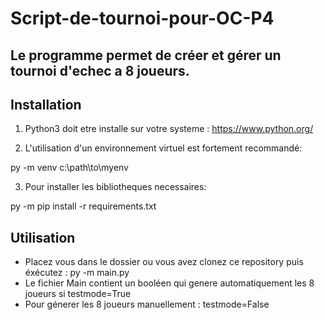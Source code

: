  Script-de-tournoi-pour-OC-P4
 =============================


Le programme permet de créer et gérer un tournoi d'echec a 8 joueurs.
--------------------------------------------------------------------------


Installation
------------
1. Python3 doit etre installe sur votre systeme : https://www.python.org/

2. L'utilisation d'un environnement virtuel est fortement recommandé:

py -m venv c:\path\to\myenv

3. Pour installer les bibliotheques necessaires:

py -m pip install -r requirements.txt


Utilisation
-----------
* Placez vous dans le dossier ou vous avez clonez ce repository puis éxécutez :
py -m main.py
* Le fichier Main contient un booléen qui genere automatiquement les 8 joueurs si testmode=True
* Pour génerer les 8 joueurs manuellement : testmode=False
